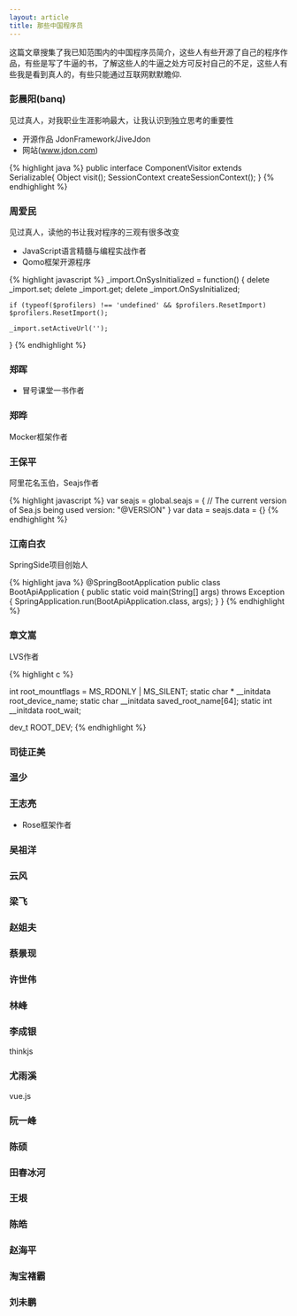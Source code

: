 ```yaml
---
layout: article
title: 那些中国程序员
---
```

这篇文章搜集了我已知范围内的中国程序员简介，这些人有些开源了自己的程序作品，有些是写了牛逼的书，了解这些人的牛逼之处方可反衬自己的不足，这些人有些我是看到真人的，有些只能通过互联网默默瞻仰.

### 彭晨阳(banq)
见过真人，对我职业生涯影响最大，让我认识到独立思考的重要性

* 开源作品 JdonFramework/JiveJdon
* 网站(www.jdon.com)

{% highlight java %}
public interface ComponentVisitor extends Serializable{
  Object visit();
  SessionContext createSessionContext();
}
{% endhighlight %}

### 周爱民
见过真人，读他的书让我对程序的三观有很多改变

* JavaScript语言精髓与编程实战作者
* Qomo框架开源程序

{% highlight javascript %}
 _import.OnSysInitialized = function() {
    delete _import.set;
    delete _import.get;
    delete _import.OnSysInitialized;

    if (typeof($profilers) !== 'undefined' && $profilers.ResetImport) $profilers.ResetImport();

    _import.setActiveUrl('');
  }
  {% endhighlight %}


### 郑晖
* 冒号课堂一书作者

### 郑晔
Mocker框架作者

### 王保平
阿里花名玉伯，Seajs作者

{% highlight javascript %}
var seajs = global.seajs = {
  // The current version of Sea.js being used
  version: "@VERSION"
}
var data = seajs.data = {}
{% endhighlight %}


### 江南白衣
SpringSide项目创始人

{% highlight java %}
@SpringBootApplication
public class BootApiApplication {
	public static void main(String[] args) throws Exception {
		SpringApplication.run(BootApiApplication.class, args);
	}
}
{% endhighlight %}


### 章文嵩
LVS作者

{% highlight c %}

int root_mountflags = MS_RDONLY | MS_SILENT;
static char * __initdata root_device_name;
static char __initdata saved_root_name[64];
static int __initdata root_wait;

dev_t ROOT_DEV;
{% endhighlight %}


### 司徒正美

### 温少

### 王志亮
* Rose框架作者

### 吴祖洋

### 云风

### 梁飞

### 赵姐夫

### 蔡景现

### 许世伟

### 林峰

### 李成银
thinkjs

### 尤雨溪
vue.js

### 阮一峰

### 陈硕


### 田春冰河

### 王垠

### 陈皓

### 赵海平

### 淘宝褚霸

### 刘未鹏 








